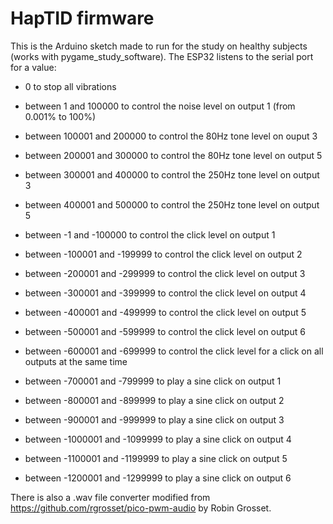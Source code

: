 # HapTID firmware

This is the Arduino sketch made to run for the study on healthy subjects (works with pygame_study_software).
The ESP32 listens to the serial port for a value:

- 0 to stop all vibrations

- between 1 and 100000 to control the noise level on output 1 (from 0.001% to 100%)

- between 100001 and 200000 to control the 80Hz tone level on ouput 3
- between 200001 and 300000 to control the 80Hz tone level on output 5
- between 300001 and 400000 to control the 250Hz tone level on output 3
- between 400001 and 500000 to control the 250Hz tone level on output 5

- between -1 and -100000 to control the click level on output 1
- between -100001 and -199999 to control the click level on output 2
- between -200001 and -299999 to control the click level on output 3
- between -300001 and -399999 to control the click level on output 4
- between -400001 and -499999 to control the click level on output 5
- between -500001 and -599999 to control the click level on output 6
- between -600001 and -699999 to control the click level for a click on all outputs at the same time

- between -700001 and -799999 to play a sine click on output 1
- between -800001 and -899999 to play a sine click on output 2
- between -900001 and -999999 to play a sine click on output 3
- between -1000001 and -1099999 to play a sine click on output 4
- between -1100001 and -1199999 to play a sine click on output 5
- between -1200001 and -1299999 to play a sine click on output 6


There is also a .wav file converter modified from https://github.com/rgrosset/pico-pwm-audio by Robin Grosset.